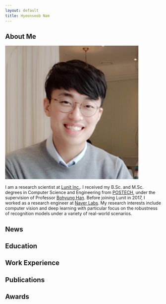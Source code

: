 ```yaml
---
layout: default
title: Hyeonseob Nam
---
```


## About Me

<img class="profile-picture" src="hsnam.png">

I am a research scientist at [Lunit Inc.](https://lunit.io/).
I received my B.Sc. and M.Sc. degrees in Computer Science and Engineering from [POSTECH](http://www.postech.ac.kr/eng/), under the supervision of Professor [Bohyung Han](https://cv.snu.ac.kr/index.php/~bhhan/).
Before joining Lunit in 2017, I worked as a research engineer at [Naver Labs](https://www.naverlabs.com/en/).
My research interests include computer vision and deep learning with particular focus on the robustness of recognition models under a variety of real-world scenarios.

## News

## Education

## Work Experience 

## Publications

## Awards
